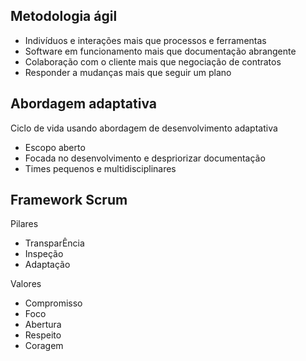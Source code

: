 ## Metodologia ágil 

- Indivíduos e interações mais que processos e ferramentas
- Software em funcionamento mais que documentação abrangente 
- Colaboração com o cliente mais que negociação de contratos 
- Responder a mudanças mais que seguir um plano

## Abordagem adaptativa 

Ciclo de vida usando abordagem de desenvolvimento adaptativa

- Escopo aberto 
- Focada no desenvolvimento e despriorizar documentação 
- Times pequenos e multidisciplinares 

## Framework Scrum 

Pilares 
-  TransparÊncia
-  Inspeção 
-  Adaptação


Valores
- Compromisso 
- Foco
- Abertura 
- Respeito
- Coragem 